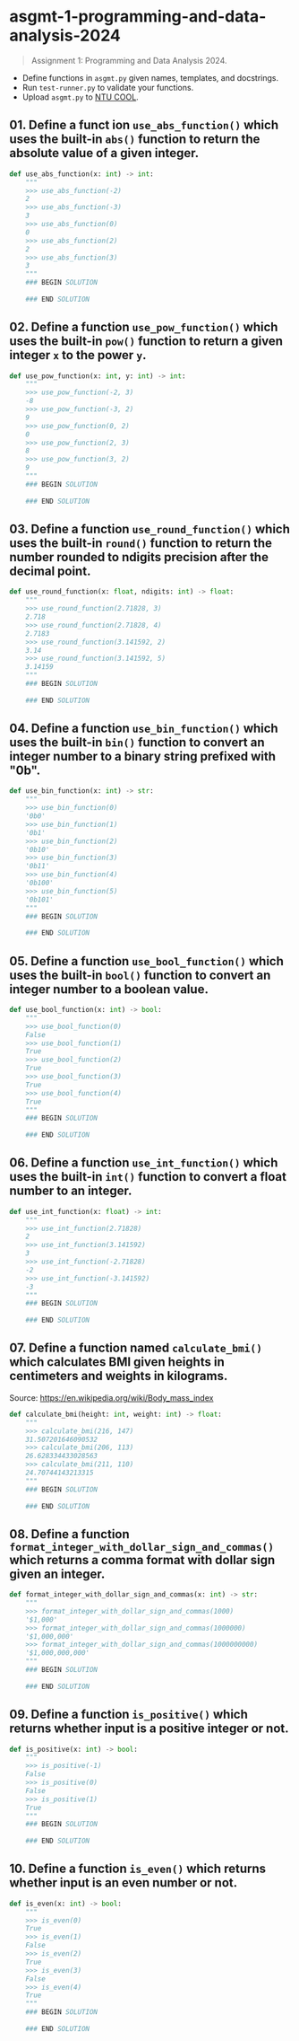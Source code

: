 # asgmt-1-programming-and-data-analysis-2024

> Assignment 1: Programming and Data Analysis 2024.

- Define functions in `asgmt.py` given names, templates, and docstrings.
- Run `test-runner.py` to validate your functions.
- Upload `asgmt.py` to [NTU COOL](https://cool.ntu.edu.tw).

## 01. Define a funct ion `use_abs_function()` which uses the built-in `abs()` function to return the absolute value of a given integer.

```python
def use_abs_function(x: int) -> int:
    """
    >>> use_abs_function(-2)
    2
    >>> use_abs_function(-3)
    3
    >>> use_abs_function(0)
    0
    >>> use_abs_function(2)
    2
    >>> use_abs_function(3)
    3
    """
    ### BEGIN SOLUTION
    
    ### END SOLUTION
```

## 02. Define a function `use_pow_function()` which uses the built-in `pow()` function to return a given integer `x` to the power `y`.

```python
def use_pow_function(x: int, y: int) -> int:
    """
    >>> use_pow_function(-2, 3)
    -8
    >>> use_pow_function(-3, 2)
    9
    >>> use_pow_function(0, 2)
    0
    >>> use_pow_function(2, 3)
    8
    >>> use_pow_function(3, 2)
    9
    """
    ### BEGIN SOLUTION
    
    ### END SOLUTION
```

## 03. Define a function `use_round_function()` which uses the built-in `round()` function to return the number rounded to ndigits precision after the decimal point.

```python
def use_round_function(x: float, ndigits: int) -> float:
    """
    >>> use_round_function(2.71828, 3)
    2.718
    >>> use_round_function(2.71828, 4)
    2.7183
    >>> use_round_function(3.141592, 2)
    3.14
    >>> use_round_function(3.141592, 5)
    3.14159
    """
    ### BEGIN SOLUTION
    
    ### END SOLUTION
```

## 04. Define a function `use_bin_function()` which uses the built-in `bin()` function to convert an integer number to a binary string prefixed with "0b".

```python
def use_bin_function(x: int) -> str:
    """
    >>> use_bin_function(0)
    '0b0'
    >>> use_bin_function(1)
    '0b1'
    >>> use_bin_function(2)
    '0b10'
    >>> use_bin_function(3)
    '0b11'
    >>> use_bin_function(4)
    '0b100'
    >>> use_bin_function(5)
    '0b101'
    """
    ### BEGIN SOLUTION
    
    ### END SOLUTION
```

## 05. Define a function `use_bool_function()` which uses the built-in `bool()` function to convert an integer number to a boolean value.

```python
def use_bool_function(x: int) -> bool:
    """
    >>> use_bool_function(0)
    False
    >>> use_bool_function(1)
    True
    >>> use_bool_function(2)
    True
    >>> use_bool_function(3)
    True
    >>> use_bool_function(4)
    True
    """
    ### BEGIN SOLUTION
    
    ### END SOLUTION
```

## 06. Define a function `use_int_function()` which uses the built-in `int()` function to convert a float number to an integer.

```python
def use_int_function(x: float) -> int:
    """
    >>> use_int_function(2.71828)
    2
    >>> use_int_function(3.141592)
    3
    >>> use_int_function(-2.71828)
    -2
    >>> use_int_function(-3.141592)
    -3
    """
    ### BEGIN SOLUTION
    
    ### END SOLUTION
```

## 07. Define a function named `calculate_bmi()` which calculates BMI given heights in centimeters and weights in kilograms.

Source: <https://en.wikipedia.org/wiki/Body_mass_index>

```python
def calculate_bmi(height: int, weight: int) -> float:
    """
    >>> calculate_bmi(216, 147)
    31.507201646090532
    >>> calculate_bmi(206, 113)
    26.628334433028563
    >>> calculate_bmi(211, 110)
    24.70744143213315
    """
    ### BEGIN SOLUTION
    
    ### END SOLUTION
```

## 08. Define a function `format_integer_with_dollar_sign_and_commas()` which returns a comma format with dollar sign given an integer.

```python
def format_integer_with_dollar_sign_and_commas(x: int) -> str:
    """
    >>> format_integer_with_dollar_sign_and_commas(1000)
    '$1,000'
    >>> format_integer_with_dollar_sign_and_commas(1000000)
    '$1,000,000'
    >>> format_integer_with_dollar_sign_and_commas(1000000000)
    '$1,000,000,000'
    """
    ### BEGIN SOLUTION
    
    ### END SOLUTION
```

## 09. Define a function `is_positive()` which returns whether input is a positive integer or not.

```python
def is_positive(x: int) -> bool:
    """
    >>> is_positive(-1)
    False
    >>> is_positive(0)
    False
    >>> is_positive(1)
    True
    """
    ### BEGIN SOLUTION
    
    ### END SOLUTION
```

## 10. Define a function `is_even()` which returns whether input is an even number or not.

```python
def is_even(x: int) -> bool:
    """
    >>> is_even(0)
    True
    >>> is_even(1)
    False
    >>> is_even(2)
    True
    >>> is_even(3)
    False
    >>> is_even(4)
    True
    """
    ### BEGIN SOLUTION
    
    ### END SOLUTION
```
